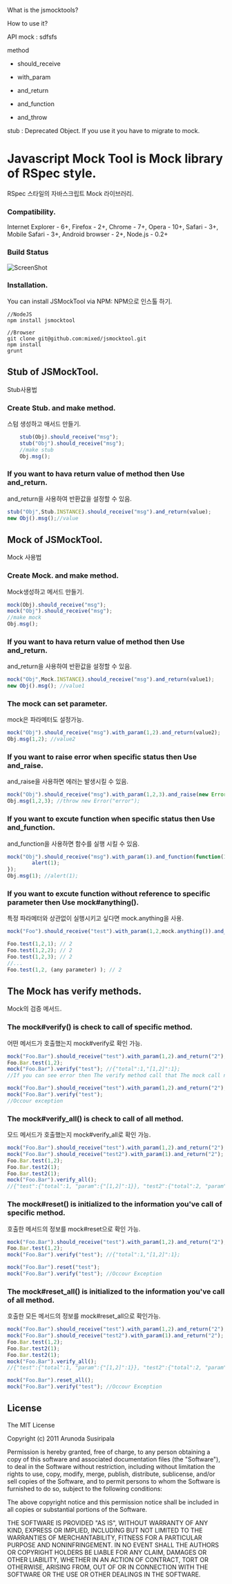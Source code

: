 What is the jsmocktools?

How to use it?

API
mock
: sdfsfs

method
 - should_receive
 
 - with_param

 - and_return
 - and_function
 - and_throw

stub
: Deprecated Object. If you use it you have to migrate to mock.




Javascript Mock Tool is Mock library of RSpec style.
============================================================
RSpec 스타일의 자바스크립트 Mock 라이브러리.
### Compatibility.
Internet Explorer - 6+, Firefox - 2+, Chrome - 7+, Opera - 10+, Safari - 3+, Mobile Safari - 3+, Android browser - 2+, Node.js - 0.2+

### Build Status
![ScreenShot](https://travis-ci.org/mixed/jsmocktool.png)

### Installation.
You can install JSMockTool via NPM: 
NPM으로 인스톨 하기.
```
//NodeJS
npm install jsmocktool
```

```
//Browser
git clone git@github.com:mixed/jsmocktool.git
npm install
grunt
```

## Stub of JSMockTool. 
Stub사용법
### Create Stub. and make method. 
스텀 생성하고 매서드 만들기.
``` js
    stub(Obj).should_receive("msg");
    stub("Obj").should_receive("msg");
    //make stub
	Obj.msg();
```

### If you want to hava return value of method then Use and_return. 
and_return을 사용하여 반환값을 설정할 수 있음.
``` js
stub("Obj",Stub.INSTANCE).should_receive("msg").and_return(value);
new Obj().msg();//value
```

## Mock of JSMockTool.
Mock 사용법
### Create Mock. and make method.
Mock생성하고 메서드 만들기.
``` js
mock(Obj).should_receive("msg");
mock("Obj").should_receive("msg");
//make mock
Obj.msg();
```

### If you want to hava return value of method then Use and_return.
and_return을 사용하여 반환값을 설정할 수 있음.
``` js
mock("Obj",Mock.INSTANCE).should_receive("msg").and_return(value1);
new Obj().msg(); //value1
```

### The mock can set parameter.
mock은 파라메터도 설정가능.
``` js
mock("Obj").should_receive("msg").with_param(1,2).and_return(value2);
Obj.msg(1,2); //value2
```

### If you want to raise error when specific status then Use and_raise.
and_raise을 사용하면 에러는 발생시킬 수 있음.
``` js
mock("Obj").should_receive("msg").with_param(1,2,3).and_raise(new Error("error"));
Obj.msg(1,2,3); //throw new Error("error");
```

### If you want to excute function when specific status then Use and_function.
and_function을 사용하면 함수를 실행 시킬 수 있음.
``` js
mock("Obj").should_receive("msg").with_param(1).and_function(function(1){
        alert(1);
});
Obj.msg(1); //alert(1);
```

### If you want to excute function without reference to specific parameter then Use mock#anything().
특정 파라메터와 상관없이 실행시키고 싶다면 mock.anything을 사용.
``` js
mock("Foo").should_receive("test").with_param(1,2,mock.anything()).and_return("2");

Foo.test(1,2,1); // 2
Foo.test(1,2,2); // 2
Foo.test(1,2,3); // 2
//...
Foo.test(1,2, (any parameter) ); // 2   
```

## The Mock has verify methods.
Mock의 검증 메서드.
### The mock#verify() is check to call of specific method.
어떤 메서드가 호출했는지 mock#verify로 확인 가능.
``` js
mock("Foo.Bar").should_receive("test").with_param(1,2).and_return("2");
Foo.Bar.test(1,2);
mock("Foo.Bar").verify("test"); //{"total":1,"[1,2]":1};
//If you can see error then The verify method call that The mock call not method.

mock("Foo.Bar").should_receive("test").with_param(1,2).and_return("2");
mock("Foo.Bar").verify("test");
//Occour exception
```

### The mock#verify_all() is check to call of all method.
모드 메서드가 호출했는지 mock#verify_all로 확인 가능.
``` js
mock("Foo.Bar").should_receive("test").with_param(1,2).and_return("2");
mock("Foo.Bar").should_receive("test2").with_param(1).and_return("2");
Foo.Bar.test(1,2);
Foo.Bar.test2(1);
Foo.Bar.test2(1);
mock("Foo.Bar").verify_all();
//{"test":{"total":1, "param":{"[1,2]":1}}, "test2":{"total":2, "param":{"[1]":2}}}
```

### The mock#reset() is initialized to the information you've call of specific method.
호출한 메서드의 정보를 mock#reset으로 확인 가능.
``` js
mock("Foo.Bar").should_receive("test").with_param(1,2).and_return("2");
Foo.Bar.test(1,2);
mock("Foo.Bar").verify("test"); //{"total":1,"[1,2]":1};

mock("Foo.Bar").reset("test");
mock("Foo.Bar").verify("test"); //Occour Exception
```

### The mock#reset_all() is initialized to the information you've call of all method.
호출한 모든 메서드의 정보를 mock#reset_all으로 확인가능.
``` js
mock("Foo.Bar").should_receive("test").with_param(1,2).and_return("2");
mock("Foo.Bar").should_receive("test2").with_param(1).and_return("2");
Foo.Bar.test(1,2);
Foo.Bar.test2(1);
Foo.Bar.test2(1);
mock("Foo.Bar").verify_all();
//{"test":{"total":1, "param":{"[1,2]":1}}, "test2":{"total":2, "param":{"[1]":2}}}

mock("Foo.Bar").reset_all();
mock("Foo.Bar").verify("test"); //Occour Exception
```

License
-------
The MIT License

Copyright (c) 2011 Arunoda Susiripala

Permission is hereby granted, free of charge, to any person obtaining a copy
of this software and associated documentation files (the "Software"), to deal
in the Software without restriction, including without limitation the rights
to use, copy, modify, merge, publish, distribute, sublicense, and/or sell
copies of the Software, and to permit persons to whom the Software is
furnished to do so, subject to the following conditions:

The above copyright notice and this permission notice shall be included in
all copies or substantial portions of the Software.

THE SOFTWARE IS PROVIDED "AS IS", WITHOUT WARRANTY OF ANY KIND, EXPRESS OR
IMPLIED, INCLUDING BUT NOT LIMITED TO THE WARRANTIES OF MERCHANTABILITY,
FITNESS FOR A PARTICULAR PURPOSE AND NONINFRINGEMENT. IN NO EVENT SHALL THE
AUTHORS OR COPYRIGHT HOLDERS BE LIABLE FOR ANY CLAIM, DAMAGES OR OTHER
LIABILITY, WHETHER IN AN ACTION OF CONTRACT, TORT OR OTHERWISE, ARISING FROM,
OUT OF OR IN CONNECTION WITH THE SOFTWARE OR THE USE OR OTHER DEALINGS IN
THE SOFTWARE.
